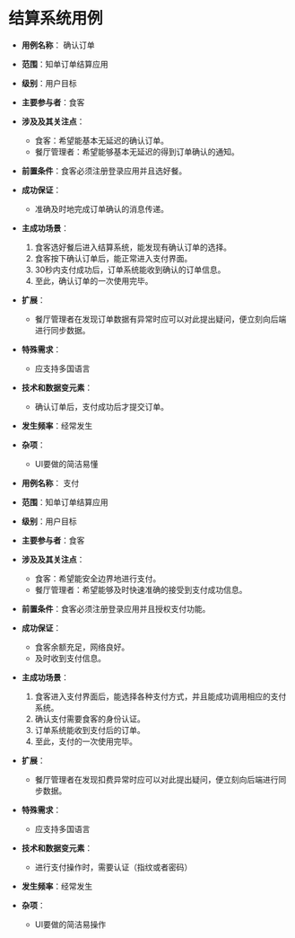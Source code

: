 # 结算系统用例
- **用例名称**： 确认订单
- **范围**：知单订单结算应用
- **级别**：用户目标
- **主要参与者**：食客
- **涉及及其关注点**：
    - 食客：希望能基本无延迟的确认订单。
    - 餐厅管理者：希望能够基本无延迟的得到订单确认的通知。
- **前置条件**：食客必须注册登录应用并且选好餐。
- **成功保证**：
    - 准确及时地完成订单确认的消息传递。
- **主成功场景**：
    1. 食客选好餐后进入结算系统，能发现有确认订单的选择。
    2. 食客按下确认订单后，能正常进入支付界面。
    3. 30秒内支付成功后，订单系统能收到确认的订单信息。
    4. 至此，确认订单的一次使用完毕。
- **扩展**：
    - 餐厅管理者在发现订单数据有异常时应可以对此提出疑问，便立刻向后端进行同步数据。
- **特殊需求**：
    - 应支持多国语言
- **技术和数据变元素**：
    - 确认订单后，支付成功后才提交订单。
- **发生频率**：经常发生
- **杂项**：
    - UI要做的简洁易懂

- **用例名称**： 支付
- **范围**：知单订单结算应用
- **级别**：用户目标
- **主要参与者**：食客
- **涉及及其关注点**：
    - 食客：希望能安全边界地进行支付。
    - 餐厅管理者：希望能够及时快速准确的接受到支付成功信息。
- **前置条件**：食客必须注册登录应用并且授权支付功能。
- **成功保证**：
    - 食客余额充足，网络良好。
    - 及时收到支付信息。
- **主成功场景**：
    1. 食客进入支付界面后，能选择各种支付方式，并且能成功调用相应的支付系统。
    2. 确认支付需要食客的身份认证。
    3. 订单系统能收到支付后的订单。
    4. 至此，支付的一次使用完毕。
- **扩展**：
    - 餐厅管理者在发现扣费异常时应可以对此提出疑问，便立刻向后端进行同步数据。
- **特殊需求**：
    - 应支持多国语言
- **技术和数据变元素**：
    - 进行支付操作时，需要认证（指纹或者密码）
- **发生频率**：经常发生
- **杂项**：
    - UI要做的简洁易操作

